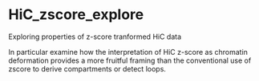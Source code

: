 # HiC_zscore_explore
Exploring properties of z-score tranformed HiC data

In particular examine how the interpretation of HiC z-score as chromatin deformation provides a more fruitful framing than the conventional use of zscore to derive compartments or detect loops.
